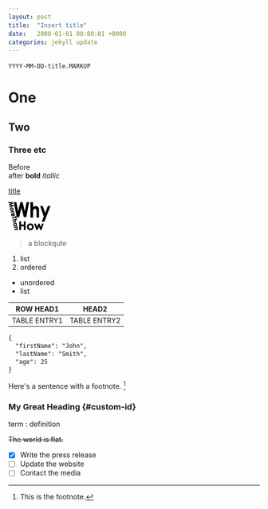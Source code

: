 ```yaml
---
layout: post
title:  "Insert title"
date:   2000-01-01 00:00:01 +0000
categories: jekyll update
---
```

`YYYY-MM-DD-title.MARKUP`
#  One  
## Two
### Three etc
Before <br> 
after **bold** *itallic*

[title](https://www.example.com)

![alt text](/NonProcessed/WhyMoreThanHow85x60.png)

>a blockqute
>
1. list
2. ordered

- unordered
- list

|ROW HEAD1 |HEAD2|
|---|---|
|TABLE ENTRY1|TABLE ENTRY2|
```
{
  "firstName": "John",
  "lastName": "Smith",
  "age": 25
}
```
Here's a sentence with a footnote. [^1]

### My Great Heading {#custom-id}
term
: definition

~~The world is flat.~~

[^1]: This is the footnote.

- [x] Write the press release
- [ ] Update the website
- [ ] Contact the media